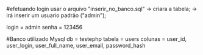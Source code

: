 #efetuando login
usar o arquivo "inserir_no_banco.sql"
->  criara a tabela;
-> irá inserir um usuario padrão ("admin");

login = admin
senha = 123456

#Banco utilizado Mysql
db = testephp
tabela = users
colunas = user_id, user_login, user_full_name, user_email, password_hash

